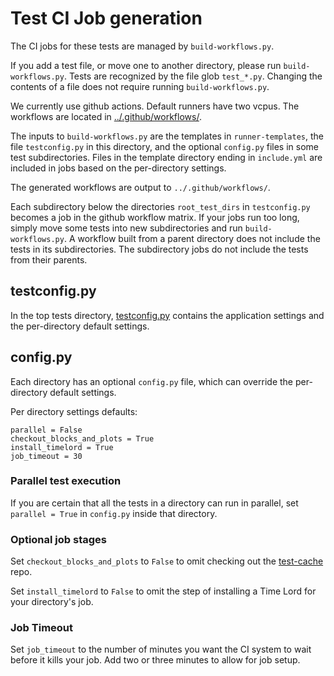 # Test CI Job generation

The CI jobs for these tests are managed by `build-workflows.py`.

If you add a test file, or move one to another directory, please run `build-workflows.py`.
Tests are recognized by the file glob `test_*.py`.
Changing the contents of a file does not require running `build-workflows.py`.

We currently use github actions. Default runners have two vcpus.
The workflows are located in [../.github/workflows/](https://github.com/Flange-Network/flange-blockchain/tree/main/.github/workflows).

The inputs to `build-workflows.py` are the templates in `runner-templates`, the file `testconfig.py` in this directory, and the optional `config.py` files in some test subdirectories.
Files in the template directory ending in `include.yml` are included in jobs based on the per-directory settings.

The generated workflows are output to `../.github/workflows/`.

Each subdirectory below the directories `root_test_dirs` in `testconfig.py` becomes a job in the github workflow matrix.
If your jobs run too long, simply move some tests into new subdirectories and run `build-workflows.py`.
A workflow built from a parent directory does not include the tests in its subdirectories.
The subdirectory jobs do not include the tests from their parents.

## testconfig.py

In the top tests directory, [testconfig.py](https://github.com/Flange-Network/flange-blockchain/tree/main/tests/testconfig.py)
contains the application settings and the per-directory default settings.

## config.py

Each directory has an optional `config.py` file, which can override the per-directory default settings.

Per directory settings defaults:

```
parallel = False
checkout_blocks_and_plots = True
install_timelord = True
job_timeout = 30
```

### Parallel test execution

If you are certain that all the tests in a directory can run in parallel, set `parallel = True` in `config.py` inside that directory.

### Optional job stages

Set `checkout_blocks_and_plots` to `False` to omit checking out the [test-cache](https://github.com/Flange-Network/test-cache) repo.

Set `install_timelord` to `False` to omit the step of installing a Time Lord for your directory's job.

### Job Timeout

Set `job_timeout` to the number of minutes you want the CI system to wait before it kills your job.
Add two or three minutes to allow for job setup.
